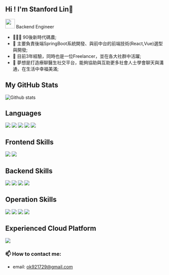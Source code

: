 ## Hi ! I'm Stanford Lin👋

<p> <img src="https://media.giphy.com/media/WUlplcMpOCEmTGBtBW/giphy.gif" width="30"> 
  Backend Engineer </p>

<div align="left">

- 👨🏽‍💻 90後新時代碼農; 
- 🤔 主要負責後端SpringBoot系統開發、與前中台的前端技術(React,Vue)選型與開發;
- 💼 目前3年經驗，同時也是一位Freelancer，並在各大社群中活躍;
- 💬 夢想是打造療聊醫生社交平台，能夠協助與互助更多社會人士學會聊天與溝通，在生活中幸福美滿;
  
## My GitHub Stats

![Github stats](https://github-readme-stats.vercel.app/api?username=StanfordLintw&show_icons=true&count_private=true&theme=vue-dark)

## Languages

![](https://img.shields.io/badge/-Java-007396?style=for-the-badge&logo=java&logoColor=white)
![](https://img.shields.io/badge/-Python-3776AB?style=for-the-badge&logo=python&logoColor=white)
![](https://img.shields.io/badge/-HTML-E34F26?style=for-the-badge&logo=html5&logoColor=white)
![](https://img.shields.io/badge/-Sass-CC6699?style=for-the-badge&logo=sass&logoColor=white)
![](https://img.shields.io/badge/-Typescript-3178C6?style=for-the-badge&logo=typescript&logoColor=white)

## Frontend Skills

![](https://img.shields.io/badge/-React-61DAFB?style=for-the-badge&logo=react&logoColor=white&link=https://github.com/facebook/react)
![](https://img.shields.io/badge/-Webpack-8DD6F9?style=for-the-badge&logo=webpack&logoColor=white)

## Backend Skills

![](https://img.shields.io/badge/spring-boot-brightgreen)
![](https://img.shields.io/badge/spring-cloud-brightgreen)
![](https://img.shields.io/badge/-Mongo%20DB-47A248?style=for-the-badge&logo=mongodb&logoColor=white)
![](https://img.shields.io/badge/-Redis-DC382D?style=for-the-badge&logo=redis&logoColor=white)

## Operation Skills

![](https://img.shields.io/badge/-Github%20Actions-2088FF?style=for-the-badge&logo=github%20actions&logoColor=white)
![](https://img.shields.io/badge/-Nginx-269539?style=for-the-badge&logo=Nginx&logoColor=white)
![](https://img.shields.io/badge/-Docker-2496ED?style=for-the-badge&logo=docker&logoColor=white)
![](https://img.shields.io/badge/-Kubernetes-326CE5?style=for-the-badge&logo=Kubernetes&logoColor=white)

## Experienced Cloud Platform

![](https://img.shields.io/badge/-Google%20Cloud-4285F4?style=for-the-badge&logo=google%20cloud&logoColor=white)

### 📫 How to contact me:

- email: ok921729@gmail.com

<!--
**StanfordLintw/StanfordLintw** is a ✨ _special_ ✨ repository because its `README.md` (this file) appears on your GitHub profile.

Here are some ideas to get you started:

- 🔭 I’m currently working on ...
- 🌱 I’m currently learning ...
- 👯 I’m looking to collaborate on ...
- 🤔 I’m looking for help with ...
- 💬 Ask me about ...
- 📫 How to reach me: ...
- 😄 Pronouns: ...
- ⚡ Fun fact: ...
-->
